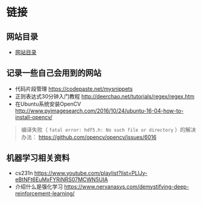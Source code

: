 # 链接

## 网站目录

- [网站目录](http://junmo.farbox.com/post/za/-can-kao-wang-zhan-mu-lu)

## 记录一些自己会用到的网站

- 代码片段管理 <https://codepaste.net/mysnippets>
- 正则表达式30分钟入门教程 <http://deerchao.net/tutorials/regex/regex.htm>
- 在Ubuntu系统安装OpenCV <http://www.pyimagesearch.com/2016/10/24/ubuntu-16-04-how-to-install-opencv/>

> 编译失败（ ```fatal error: hdf5.h: No such file or directory``` ）的解决办法： <https://github.com/opencv/opencv/issues/6016>

## 机器学习相关资料

- cs231n <https://www.youtube.com/playlist?list=PLlJy-eBtNFt6EuMxFYRiNRS07MCWN5UIA>
- 介绍什么是强化学习 <https://www.nervanasys.com/demystifying-deep-reinforcement-learning/>

